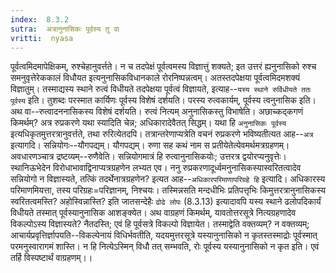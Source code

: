 ```yaml
---
index:  8.3.2
sutra:  अत्रानुनासिकः पूर्वस्य तु वा
vritti:  nyasa
---
```


पूर्वत्वमिदमापेक्षिकम्, रुश्चेहानुवर्त्तते। न च तदपेक्षं पूर्वत्वमस्य विज्ञात्तुं शक्यते; इत उत्तरं ह्यनुनासिको रुश्च समनुवृत्तेरेककालं विधौयत इत्यनुनासिकविधानकाले रोरनिष्पन्नत्वम्। अतस्तदपेक्षया पूर्वत्वमिदमशक्यं विज्ञातुम्। तस्माद्यस्य स्थाने रुत्वं विधीयते तदपेक्षया पूर्वत्वं विज्ञायते, इत्याह--`यस्य स्थाने रुर्विधीयते ततः पूर्वस्य` इति। तुशब्दः परस्मात कार्यिणः पूर्वस्य विशेषं दर्शयति। परस्य रुत्वकार्यम्, पूर्वस्य त्वनुनासिक इति। अथ वा--रुत्वादननासिकस्य विशेषं दर्शयति। रुत्वं नित्यम् अनुनासिकस्तु विभाषेति।
अछाच्कद्कगणं किमर्थम्? अत्र रुप्रकरणे यथा स्यादिति चेन्न; अधिकारादेवैतत् सिद्धम्। यथा हि `अनुनासिकः पूर्वस्य` इत्यधिकृतमुत्तरत्रानुवर्त्तते, तथा रुरित्येतदपि। तत्रान्तरेणाप्यत्रेति वचनं रुप्रकरणे भविष्यतीत्यत आह--`अत्र` इत्यागदि। सन्नियोगः--यौगपद्यम्। यौगपद्यम्। रुणा सह कथं नाम स प्रतीयेतेत्येवमर्थमत्रग्रहणम्। अवधारणञ्चात्र द्रष्टव्यम्--रुणैवेति। सन्नियोगमात्रं हि रुत्वानुनासिकयोः; उत्तरत्र द्वयोरप्यनुवृत्तेः। स्थानिऊभेदेन विरोधाभावाद्विनाप्यत्रग्रहणेन लभ्यत एव। ननु रुप्रकरणादूर्ध्वमनुनासिकस्यास्वरितत्वादेव सन्नियोगो न विज्ञास्यते, तत्किं तदर्थेनात्रग्रहणेन? इत्यत आह--`अधिकारपरिमाणापरिग्रहे हि` इत्यादि। अधिकारस्य परिमाणमियत्ता, तस्य परिग्रहः=परिज्ञानम्, निश्चयः। तस्मिन्नसति मन्दधीभिः प्रतिपत्तृभिः किमुत्तरत्रानुनासिकस्य स्वरितत्वमस्ति? अहोस्विन्नास्ति? इति जातसन्देहैः `ढोढे लोपः` (8.3.13) इत्यादावपि यस्य स्थाने ढलोपदिकार्यं विधीयते तस्मात् पूर्वस्यानुनासिक आशङ्क्येत।
अथ वाग्रहणं किमर्थम्, यावतोत्तरसूत्रे नित्यग्रहणादेव विकल्पोऽस्य विज्ञास्यते? नैतदस्ति; एवं हि पूर्वसत्रे विकल्पो विज्ञायेत। तस्माद्वेति वक्तव्यम्? न वक्तव्यम्; आचार्यप्रवृत्तिर्ज्ञापयति--विकल्पेनायं विधिर्भवतीति, यदयमुत्तरसूत्रे यस्यानुनासिको न कृतस्तस्माद्रोः पूर्वस्मात् परमनुस्वारागमं शास्ति। न हि नित्येऽस्मिन् विधौ तत् सम्भवति, रोः पूर्वस्य यस्यानुनासिको न कृत इति। एवं तर्हि विस्पष्टार्थं वाग्रहणम्।।

